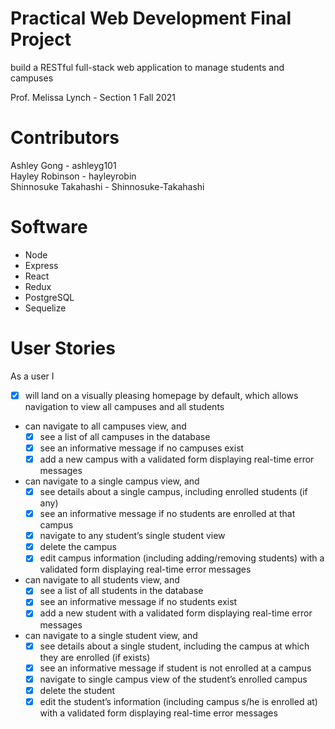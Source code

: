 # Practical Web Development Final Project 
build a RESTful full-stack web application to manage students and campuses

Prof. Melissa Lynch - Section 1 Fall 2021

# Contributors
Ashley Gong - ashleyg101  
Hayley Robinson - hayleyrobin    
Shinnosuke Takahashi - Shinnosuke-Takahashi  

# Software
- Node
- Express
- React
- Redux
- PostgreSQL
- Sequelize

# User Stories
As a user I 
- [x] will land on a visually pleasing homepage by default, which allows navigation to view all campuses and all students

- can navigate to all campuses view, and
  - [x] see a list of all campuses in the database
  - [x] see an informative message if no campuses exist
  - [x] add a new campus with a validated form displaying real-time error messages

- can navigate to a single campus view, and
  - [x] see details about a single campus, including enrolled students (if any)
  - [x] see an informative message if no students are enrolled at that campus
  - [x] navigate to any student’s single student view 
  - [x] delete the campus 
  - [x] edit campus information (including adding/removing students) with a validated form displaying real-time error messages

- can navigate to all students view, and
  - [x] see a list of all students in the database
  - [x] see an informative message if no students exist
  - [x] add a new student with a validated form displaying real-time error messages

- can navigate to a single student view, and
  - [x] see details about a single student, including the campus at which they are enrolled (if exists)
  - [x] see an informative message if student is not enrolled at a campus
  - [x] navigate to single campus view of the student’s enrolled campus
  - [x] delete the student
  - [x] edit the student’s information (including campus s/he is enrolled at) with a validated form displaying real-time error messages
